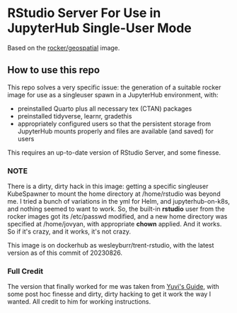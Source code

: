 # RStudio Server For Use in JupyterHub Single-User Mode

Based on the [rocker/geospatial](https://hub.docker.com/r/rocker/geospatial)
image.

## How to use this repo

This repo solves a very specific issue: the generation of a suitable rocker image
for use as a singleuser spawn in a JupyterHub environment, with:
* preinstalled Quarto plus all necessary tex (CTAN) packages
* preinstalled tidyverse, learnr, gradethis
* appropriately configured users so that the persistent storage from JupyterHub mounts properly and files are available (and saved) for users

This requires an up-to-date version of RStudio Server, and some finesse. 

### NOTE

There is a dirty, dirty hack in this image: getting a specific singleuser KubeSpawner to mount the home directory at /home/rstudio was beyond me. I tried a bunch of variations in the yml for Helm, and jupyterhub-on-k8s, and nothing seemed to want to work. So, the built-in **rstudio** user from the rocker images got its /etc/passwd modified, and a new home directory was specified at /home/jovyan, with appropriate **chown** applied. And it works. So if it's crazy, and it works, it's not crazy. 

This image is on dockerhub as wesleyburr/trent-rstudio, with the latest version as of this commit of 20230826.

### Full Credit

The version that finally worked for me was taken from [Yuvi's Guide](https://jupyterhub-image.guide/rocker.html),
with some post hoc finesse and dirty, dirty hacking to get it work the way I wanted. All credit to him
for working instructions. 



